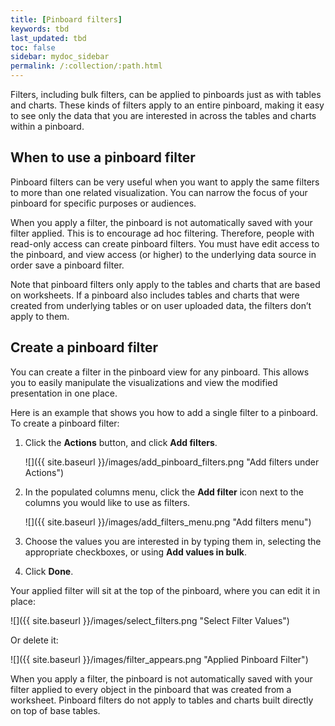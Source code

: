 ```yaml
---
title: [Pinboard filters]
keywords: tbd
last_updated: tbd
toc: false
sidebar: mydoc_sidebar
permalink: /:collection/:path.html
---
```

Filters, including bulk filters, can be applied to pinboards just as with tables
and charts. These kinds of filters apply to an entire pinboard, making it easy
to see only the data that you are interested in across the tables and charts
within a pinboard.

## When to use a pinboard filter

Pinboard filters can be very useful when you want to apply the same filters to
more than one related visualization. You can narrow the focus of your pinboard
for specific purposes or audiences.

When you apply a filter, the pinboard is not automatically saved with your
filter applied. This is to encourage ad hoc filtering. Therefore, people with
read-only access can create pinboard filters. You must have edit access to the
pinboard, and view access (or higher) to the underlying data source in order
save a pinboard filter.

Note that pinboard filters only apply to the tables and charts that are based on
worksheets. If a pinboard also includes tables and charts that were created from
underlying tables or on user uploaded data, the filters don’t apply to them.

## Create a pinboard filter

You can create a filter in the pinboard view for any pinboard. This allows you
to easily manipulate the visualizations and view the modified presentation in
one place.

Here is an example that shows you how to add a single filter to a pinboard. To
create a pinboard filter:

1. Click the **Actions** button, and click **Add filters**.

     ![]({{ site.baseurl }}/images/add_pinboard_filters.png "Add filters under Actions")

2. In the populated columns menu, click the **Add filter** icon next to the columns you would like to use as filters.

     ![]({{ site.baseurl }}/images/add_filters_menu.png "Add filters menu")

3. Choose the values you are interested in by typing them in, selecting the appropriate checkboxes, or using **Add values in bulk**.
4. Click **Done**.

Your applied filter will sit at the top of the pinboard, where you can edit it in place:

![]({{ site.baseurl }}/images/select_filters.png "Select Filter Values")

Or delete it:

![]({{ site.baseurl }}/images/filter_appears.png "Applied Pinboard Filter")

When you apply a filter, the pinboard is not automatically saved with your
filter applied to every object in the pinboard that was created from a
worksheet. Pinboard filters do not apply to tables and charts built directly on
top of base tables.
